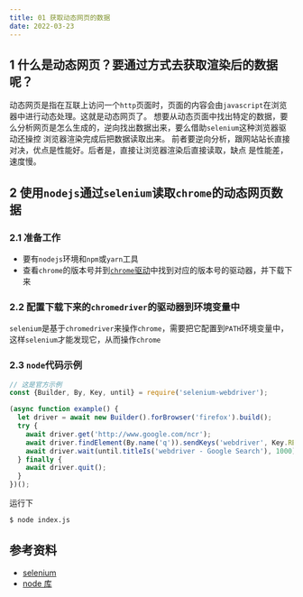 ```yaml
---
title: 01 获取动态网页的数据
date: 2022-03-23
---
```


## 1  什么是动态网页？要通过方式去获取渲染后的数据呢？
动态网页是指在互联上访问一个`http`页面时，页面的内容会由`javascript`在浏览器中进行动态处理。这就是动态网页了。
想要从动态页面中找出特定的数据，要么分析网页是怎么生成的，逆向找出数据出来，要么借助`selenium`这种浏览器驱动还操控
浏览器渲染完成后把数据读取出来。 前者要逆向分析，跟网站站长直接对决，优点是性能好。后者是，直接让浏览器渲染后直接读取，缺点
是性能差，速度慢。

## 2 使用`nodejs`通过`selenium`读取`chrome`的动态网页数据
### 2.1 准备工作
* 要有`nodejs`环境和`npm`或`yarn`工具
* 查看`chrome`的版本号并到[`chrome`驱动](http://chromedriver.storage.googleapis.com/index.html)中找到对应的版本号的驱动器，并下载下来

### 2.2 配置下载下来的`chromedriver`的驱动器到环境变量中
`selenium`是基于`chromedriver`来操作`chrome`，需要把它配置到`PATH`环境变量中，这样`selenium`才能发现它，从而操作`chrome`

### 2.3 `node`代码示例
``` js title='index.js'
// 这是官方示例
const {Builder, By, Key, until} = require('selenium-webdriver');

(async function example() {
  let driver = await new Builder().forBrowser('firefox').build();
  try {
    await driver.get('http://www.google.com/ncr');
    await driver.findElement(By.name('q')).sendKeys('webdriver', Key.RETURN);
    await driver.wait(until.titleIs('webdriver - Google Search'), 1000);
  } finally {
    await driver.quit();
  }
})();

```

运行下
``` bash
$ node index.js

```

## 参考资料

* [selenium](https://www.selenium.dev/downloads/)
* [node 库](https://www.npmjs.com/package/selenium-webdriver?activeTab=readme)
